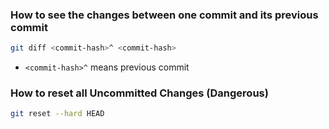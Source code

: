 ### How to see the changes between one commit and its previous commit

```bash
git diff <commit-hash>^ <commit-hash>
```

- `<commit-hash>^` means previous commit

### How to reset all Uncommitted Changes (Dangerous)
```bash
git reset --hard HEAD
```

